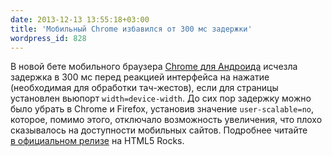 ```yaml
---
date: 2013-12-13 13:55:18+03:00
title: 'Мобильный Chrome избавился от 300 мс задержки'
wordpress_id: 828
---
```


В новой бете мобильного браузера [Chrome для Андроида][1] исчезла задержка в 300 мс перед реакцией интерфейса на нажатие (необходимая для обработки тач-жестов), если для страницы установлен вьюпорт `width=device-width`. До сих пор задержку можно было убрать в Chrome и Firefox, установив значение `user-scalable=no`, которое, помимо этого, отключало возможность увеличения, что плохо сказывалось на доступности мобильных сайтов. Подробнее читайте [в официальном релизе][2] на HTML5 Rocks.

[1]: https://play.google.com/store/apps/details?id=com.chrome.beta
[2]: http://updates.html5rocks.com/2013/12/300ms-tap-delay-gone-away
